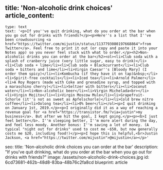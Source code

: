 title: 'Non-alcoholic drink choices'
article_content:
  -
    type: text
    text: '<p>If you''ve quit drinking, what do you order at the bar when you go out for drinks with friends?</p><p>Here''s a list that I''ve been crowdsourcing <a href="https://twitter.com/mijustin/status/1137793080197668864">from Twitter</a>. Feel free to print it out (or copy and paste it into your Notes app) so you never feel stuck with what to order.</p><h2>Non-alcoholic drinks you can order at the bar</h2><ol><li>Club soda with a splash of cranberry juice (very little sugar, easy to drink)</li><li>Club soda + lime</li><li>Club soda + Blackcurrant</li><li>Club soda + bitters and lime</li><li>Virgin Caesar''s [Bloody Mary] (I order them spicy)</li><li>Kombucha (if they have it on tap)&nbsp;</li><li>Spirit-free cocktails</li><li>Iced tea</li><li>Arnold Palmer</li><li>A Roy Rogers (made with Coke and grenadine syrup, and topped with a maraschino cherry)</li><li>Seltzer with bitters</li><li>Coconut water</li><li>Non-alcoholic beer</li><li>Virgin Michelada<br></li><li>Virgin Mojito</li><li>Virgin Moscow Mule</li><li>Grapefruit-Schorle (it''s not as sweet as Apfelschorle)</li><li>Cold brew nitro coffee</li><li>Oolong tea</li><li>0% beer</li></ol><p>I quit drinking on January 1st, 2019.</p><p>I originally did it as a way of reaching a revenue goal for <a href="https://transistor.fm/?via=justin">my business</a>. But after we hit the goal, I kept going.</p><p><b>I just feel better</b>. I''m sleeping better, I''m more alert during the day, and feel less moody. Another bonus: I''m saving a lot of money. (A typical "night out for drinks" used to cost me ~$50, but now generally costs me $20, including food!)</p><p>I hope this is helpful,<br>Justin Jackson, <a href="https://twitter.com/mijustin">@mijustin</a></p>'
seo:
  title: 'Non-alcoholic drink choices you can order at the bar'
  description: "If you've quit drinking, what do you order at the bar when you go out for drinks with friends?"
  image: /assets/non-alcoholic-drink-choices.jpg
id: 6cd73681-462b-48d8-83ba-48b76c2fa8cd
blueprint: article

